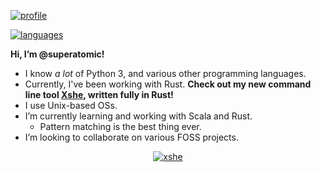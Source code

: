 [![profile](https://github-readme-stats.vercel.app/api?username=superatomic&theme=calm&border_radius=18&hide=stars&show_icons=true&count_private=true&bg_color=0000&hide_border=true)](https://github.com/superatomic)

[![languages](https://github-readme-stats.vercel.app/api/top-langs?username=superatomic&theme=calm&border_radius=18&layout=compact&bg_color=0000&hide_border=true&langs_count=6)](https://github.com/superatomic)

**Hi, I’m @superatomic!**
- I know *a lot* of Python 3, and various other programming languages.
- Currently, I've been working with Rust.
  **Check out my new command line tool [Xshe],
  written fully in Rust!**
- I use Unix-based OSs.
- I’m currently learning and working with Scala and Rust.
  - Pattern matching is the best thing ever.
- I’m looking to collaborate on various FOSS projects.

<div align=center>

  [![xshe](https://github-readme-stats.vercel.app/api/pin?username=superatomic&show_icons=true&count_private=true&theme=jolly&border_radius=18&repo=xshe&show_owner=true)][Xshe]

</div>

[Xshe]: https://github.com/superatomic/xshe
